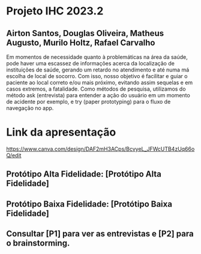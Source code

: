 # Projeto IHC 2023.2
## Airton Santos, Douglas Oliveira, Matheus Augusto, Murilo Holtz, Rafael Carvalho

Em momentos de necessidade quanto à problemáticas na área da saúde, pode haver uma escassez de informações acerca da localização de instituições de saúde, gerando um retardo no atendimento e até numa má escolha de local de socorro. Com isso, nosso objetivo é facilitar e guiar o paciente ao local correto e/ou mais próximo, evitando assim sequelas e em casos extremos, a fatalidade.
Como métodos de pesquisa, utilizamos do método ask (entrevista) para entender a ação do usuário em um momento de acidente por exemplo, e try (paper prototyping) para o fluxo de navegação no app. 

# Link da apresentação
https://www.canva.com/design/DAF2mH3ACps/BcvyeL_JFWcUTB4zUq66oQ/edit 

## Protótipo Alta Fidelidade: [Protótipo Alta Fidelidade]
## Protótipo Baixa Fidelidade: [Protótipo Baixa Fidelidade] 

## Consultar [P1] para ver as entrevistas e [P2] para o brainstorming.
